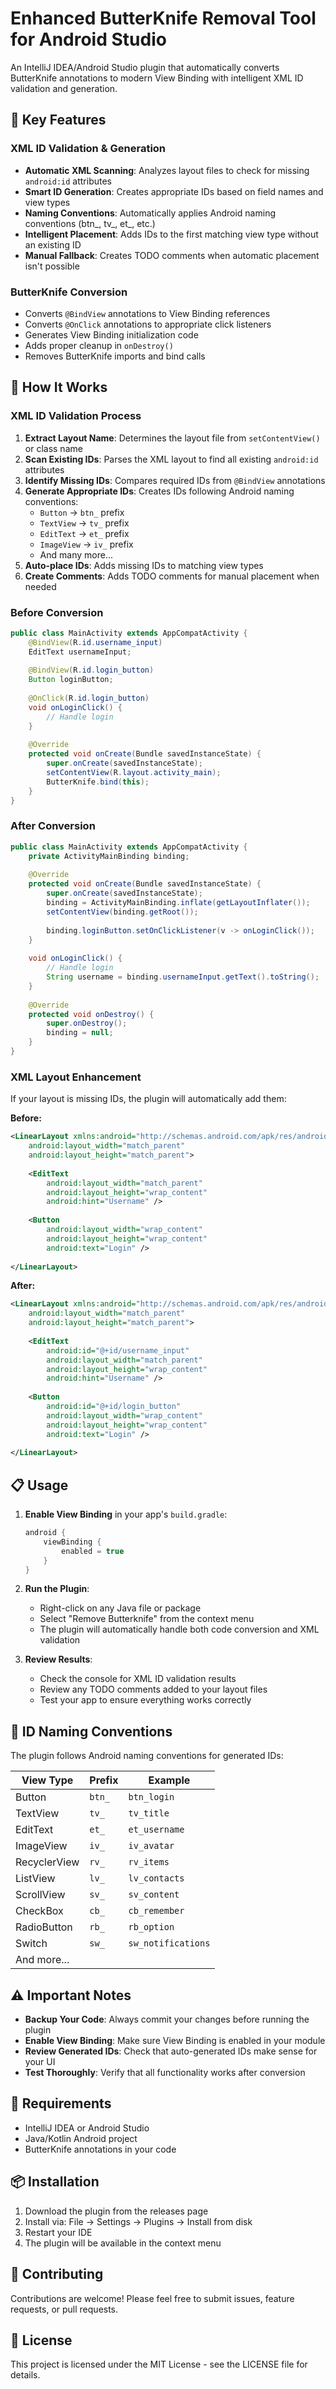 # Enhanced ButterKnife Removal Tool for Android Studio

An IntelliJ IDEA/Android Studio plugin that automatically converts ButterKnife annotations to modern View Binding with intelligent XML ID validation and generation.

## 🎯 Key Features

### XML ID Validation & Generation
- **Automatic XML Scanning**: Analyzes layout files to check for missing `android:id` attributes
- **Smart ID Generation**: Creates appropriate IDs based on field names and view types
- **Naming Conventions**: Automatically applies Android naming conventions (btn_, tv_, et_, etc.)
- **Intelligent Placement**: Adds IDs to the first matching view type without an existing ID
- **Manual Fallback**: Creates TODO comments when automatic placement isn't possible

### ButterKnife Conversion
- Converts `@BindView` annotations to View Binding references
- Converts `@OnClick` annotations to appropriate click listeners
- Generates View Binding initialization code
- Adds proper cleanup in `onDestroy()`
- Removes ButterKnife imports and bind calls

## 🔧 How It Works

### XML ID Validation Process

1. **Extract Layout Name**: Determines the layout file from `setContentView()` or class name
2. **Scan Existing IDs**: Parses the XML layout to find all existing `android:id` attributes
3. **Identify Missing IDs**: Compares required IDs from `@BindView` annotations
4. **Generate Appropriate IDs**: Creates IDs following Android naming conventions:
   - `Button` → `btn_` prefix
   - `TextView` → `tv_` prefix
   - `EditText` → `et_` prefix
   - `ImageView` → `iv_` prefix
   - And many more...
5. **Auto-place IDs**: Adds missing IDs to matching view types
6. **Create Comments**: Adds TODO comments for manual placement when needed

### Before Conversion
```java
public class MainActivity extends AppCompatActivity {
    @BindView(R.id.username_input)
    EditText usernameInput;
    
    @BindView(R.id.login_button)
    Button loginButton;
    
    @OnClick(R.id.login_button)
    void onLoginClick() {
        // Handle login
    }
    
    @Override
    protected void onCreate(Bundle savedInstanceState) {
        super.onCreate(savedInstanceState);
        setContentView(R.layout.activity_main);
        ButterKnife.bind(this);
    }
}
```

### After Conversion
```java
public class MainActivity extends AppCompatActivity {
    private ActivityMainBinding binding;
    
    @Override
    protected void onCreate(Bundle savedInstanceState) {
        super.onCreate(savedInstanceState);
        binding = ActivityMainBinding.inflate(getLayoutInflater());
        setContentView(binding.getRoot());
        
        binding.loginButton.setOnClickListener(v -> onLoginClick());
    }
    
    void onLoginClick() {
        // Handle login
        String username = binding.usernameInput.getText().toString();
    }
    
    @Override
    protected void onDestroy() {
        super.onDestroy();
        binding = null;
    }
}
```

### XML Layout Enhancement
If your layout is missing IDs, the plugin will automatically add them:

**Before:**
```xml
<LinearLayout xmlns:android="http://schemas.android.com/apk/res/android"
    android:layout_width="match_parent"
    android:layout_height="match_parent">
    
    <EditText
        android:layout_width="match_parent"
        android:layout_height="wrap_content"
        android:hint="Username" />
    
    <Button
        android:layout_width="wrap_content"
        android:layout_height="wrap_content"
        android:text="Login" />
        
</LinearLayout>
```

**After:**
```xml
<LinearLayout xmlns:android="http://schemas.android.com/apk/res/android"
    android:layout_width="match_parent"
    android:layout_height="match_parent">
    
    <EditText
        android:id="@+id/username_input"
        android:layout_width="match_parent"
        android:layout_height="wrap_content"
        android:hint="Username" />
    
    <Button
        android:id="@+id/login_button"
        android:layout_width="wrap_content"
        android:layout_height="wrap_content"
        android:text="Login" />
        
</LinearLayout>
```

## 📋 Usage

1. **Enable View Binding** in your app's `build.gradle`:
   ```gradle
   android {
       viewBinding {
           enabled = true
       }
   }
   ```

2. **Run the Plugin**:
   - Right-click on any Java file or package
   - Select "Remove Butterknife" from the context menu
   - The plugin will automatically handle both code conversion and XML validation

3. **Review Results**:
   - Check the console for XML ID validation results
   - Review any TODO comments added to your layout files
   - Test your app to ensure everything works correctly

## 🎨 ID Naming Conventions

The plugin follows Android naming conventions for generated IDs:

| View Type | Prefix | Example |
|-----------|--------|---------|
| Button | `btn_` | `btn_login` |
| TextView | `tv_` | `tv_title` |
| EditText | `et_` | `et_username` |
| ImageView | `iv_` | `iv_avatar` |
| RecyclerView | `rv_` | `rv_items` |
| ListView | `lv_` | `lv_contacts` |
| ScrollView | `sv_` | `sv_content` |
| CheckBox | `cb_` | `cb_remember` |
| RadioButton | `rb_` | `rb_option` |
| Switch | `sw_` | `sw_notifications` |
| And more... | | |

## ⚠️ Important Notes

- **Backup Your Code**: Always commit your changes before running the plugin
- **Enable View Binding**: Make sure View Binding is enabled in your module
- **Review Generated IDs**: Check that auto-generated IDs make sense for your UI
- **Test Thoroughly**: Verify that all functionality works after conversion

## 🔧 Requirements

- IntelliJ IDEA or Android Studio
- Java/Kotlin Android project
- ButterKnife annotations in your code

## 📦 Installation

1. Download the plugin from the releases page
2. Install via: File → Settings → Plugins → Install from disk
3. Restart your IDE
4. The plugin will be available in the context menu

## 🤝 Contributing

Contributions are welcome! Please feel free to submit issues, feature requests, or pull requests.

## 📄 License

This project is licensed under the MIT License - see the LICENSE file for details.
